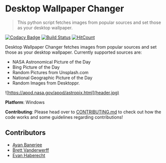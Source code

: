 # Desktop Wallpaper Changer
> This python script fetches images from popular sources and set those as your desktop wallpaper.

[![Codacy Badge](https://api.codacy.com/project/badge/Grade/54b27c2612ee4301924e701d1b081375)](https://app.codacy.com/app/ayan-b/Desktop-Wallpaper-Changer?utm_source=github.com&utm_medium=referral&utm_content=ayan-b/Desktop-Wallpaper-Changer&utm_campaign=Badge_Grade_Settings) [![Build Status](https://travis-ci.org/ayan-b/Desktop-Wallpaper-Changer.svg?branch=master)](https://travis-ci.org/ayan-b/Desktop-Wallpaper-Changer) [![HitCount](http://hits.dwyl.io/ayan-b/Desktop-Wallpaper-Changer.svg)](http://hits.dwyl.io/ayan-b/Desktop-Wallpaper-Changer)

Desktop Wallpaper Changer fetches images from popular sources and set those as your desktop wallpaper. Currently supported sources are:
- NASA Astronomical Picture of the Day
- Bing Picture of the Day
- Random Pictures from Unsplash.com
- National Geographic Picture of the Day
- Random Images from Desktoppr.

![https://apod.nasa.gov/apod/astropix.html](header.jpg)

**Platform**:
Windows

**Contributing**:
Please head over to [CONTRIBUTING.md](/CONTRIBUTING.md) to check out how the code works and some guidelines regarding contributions!

## Contributors
* [Ayan Banerjee](https://github.com/ayan-b)
* [Brett Vanderwerff](https://github.com/brettvanderwerff)
* [Evan Haberecht](https://github.com/habereet)
